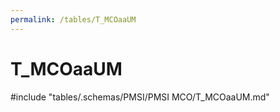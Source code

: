 ```yaml
---
permalink: /tables/T_MCOaaUM
---
```

# T_MCOaaUM
<!-- SPDX-License-Identifier: MPL-2.0 -->

<!-- ATTENTION : Ne pas supprimer ou modifier la ligne ci-dessous -->
#include "tables/.schemas/PMSI/PMSI MCO/T_MCOaaUM.md"
<!-- ATTENTION : Ne pas supprimer ou modifier la ligne ci-dessus -->
